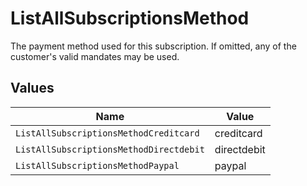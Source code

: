 # ListAllSubscriptionsMethod

The payment method used for this subscription. If omitted, any of the customer's valid mandates may be used.


## Values

| Name                                    | Value                                   |
| --------------------------------------- | --------------------------------------- |
| `ListAllSubscriptionsMethodCreditcard`  | creditcard                              |
| `ListAllSubscriptionsMethodDirectdebit` | directdebit                             |
| `ListAllSubscriptionsMethodPaypal`      | paypal                                  |